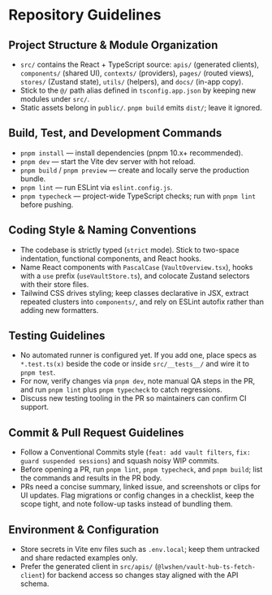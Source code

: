 # Repository Guidelines

## Project Structure & Module Organization
- `src/` contains the React + TypeScript source: `apis/` (generated clients), `components/` (shared UI), `contexts/` (providers), `pages/` (routed views), `stores/` (Zustand state), `utils/` (helpers), and `docs/` (in-app copy).
- Stick to the `@/` path alias defined in `tsconfig.app.json` by keeping new modules under `src/`.
- Static assets belong in `public/`. `pnpm build` emits `dist/`; leave it ignored.

## Build, Test, and Development Commands
- `pnpm install` — install dependencies (pnpm 10.x+ recommended).
- `pnpm dev` — start the Vite dev server with hot reload.
- `pnpm build` / `pnpm preview` — create and locally serve the production bundle.
- `pnpm lint` — run ESLint via `eslint.config.js`.
- `pnpm typecheck` — project-wide TypeScript checks; run with `pnpm lint` before pushing.

## Coding Style & Naming Conventions
- The codebase is strictly typed (`strict` mode). Stick to two-space indentation, functional components, and React hooks.
- Name React components with `PascalCase` (`VaultOverview.tsx`), hooks with a `use` prefix (`useVaultStore.ts`), and colocate Zustand selectors with their store files.
- Tailwind CSS drives styling; keep classes declarative in JSX, extract repeated clusters into `components/`, and rely on ESLint autofix rather than adding new formatters.

## Testing Guidelines
- No automated runner is configured yet. If you add one, place specs as `*.test.ts(x)` beside the code or inside `src/__tests__/` and wire it to `pnpm test`.
- For now, verify changes via `pnpm dev`, note manual QA steps in the PR, and run `pnpm lint` plus `pnpm typecheck` to catch regressions.
- Discuss new testing tooling in the PR so maintainers can confirm CI support.

## Commit & Pull Request Guidelines
- Follow a Conventional Commits style (`feat: add vault filters`, `fix: guard suspended sessions`) and squash noisy WIP commits.
- Before opening a PR, run `pnpm lint`, `pnpm typecheck`, and `pnpm build`; list the commands and results in the PR body.
- PRs need a concise summary, linked issue, and screenshots or clips for UI updates. Flag migrations or config changes in a checklist, keep the scope tight, and note follow-up tasks instead of bundling them.

## Environment & Configuration
- Store secrets in Vite env files such as `.env.local`; keep them untracked and share redacted examples only.
- Prefer the generated client in `src/apis/` (`@lwshen/vault-hub-ts-fetch-client`) for backend access so changes stay aligned with the API schema.
